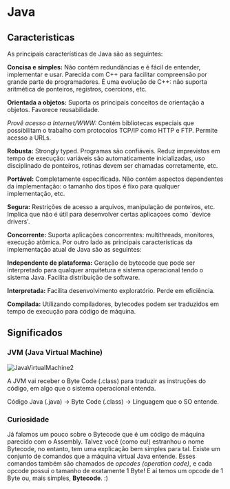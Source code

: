# Java

## Caracteristicas

As principais características de Java são as seguintes:

**Concisa e simples:**
Não contém redundâncias e é fácil de entender, implementar e usar. Parecida com C++ para facilitar compreensão por grande parte de programadores. É uma evolução de C++: não suporta aritmética de ponteiros, registros, coercions, etc.

**Orientada a objetos:**
Suporta os principais conceitos de orientação a objetos. Favorece reusabilidade.

**Provê acesso a Internet/WWW*:*
Contém bibliotecas especiais que possibilitam o trabalho com protocolos TCP/IP como HTTP e FTP. Permite acesso a URLs.

**Robusta:**
Strongly typed. Programas são confiáveis. Reduz imprevistos em tempo de execução: variáveis são automaticamente inicializadas, uso disciplinado de ponteiros, rotinas devem ser chamadas corretamente, etc.

**Portável:**
Completamente especificada. Não contém aspectos dependentes da implementação: o tamanho dos tipos é fixo para qualquer implementação, etc.

**Segura:**
Restrições de acesso a arquivos, manipulação de ponteiros, etc. Implica que não é útil para desenvolver certas aplicaçoes como `device drivers'.

**Concorrente:**
Suporta aplicações concorrentes: multithreads, monitores, execução atômica.
Por outro lado as principais características da implementação atual de Java são as seguintes:

**Independente de plataforma:**
Geração de bytecode que pode ser interpretado para qualquer arquitetura e sistema operacional tendo o sistema Java. Facilita distribuição de software.

**Interpretada:**
Facilita desenvolvimento exploratório. Perde em eficiência.

**Compilada:**
Utilizando compiladores, bytecodes podem ser traduzidos em tempo de execução para código de máquina.

## Significados

### JVM (Java Virtual Machine)

![JavaVirtualMachine2](https://user-images.githubusercontent.com/41132563/184510037-2a72cfcb-1016-439c-9203-57e9e61c340b.jpg)

A JVM vai receber o Byte Code (.class) para traduzir as instruções do código, em algo que o sistema operacional entenda. <br>

Código Java (.java) -> Byte Code (.class) -> Linguagem que o SO entende. <br>

### Curiosidade

Já falamos um pouco sobre o Bytecode que é um código de máquina parecido com o Assembly. Talvez você (como eu!) estranhou o nome Bytecode, no entanto, tem uma explicação bem simples para tal. Existe um conjunto de comandos que a máquina virtual Java entende. Esses comandos também são chamados de _opcodes (operation code)_, e cada opcode possui o tamanho de exatamente 1 Byte! E aí temos um opcode de 1 Byte ou, mais simples, **Bytecode**. :)

